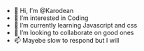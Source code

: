 - 👋 Hi, I’m @Karodean
- 👀 I’m interested in Coding
- 🌱 I’m currently learning Javascript and css
- 💞️ I’m looking to collaborate on good ones
- 📫 Mayebe slow to respond but I will

<!---
Karodean/Karodean is a ✨ special ✨ repository because its `README.md` (this file) appears on your GitHub profile.
You can click the Preview link to take a look at your changes.
--->

